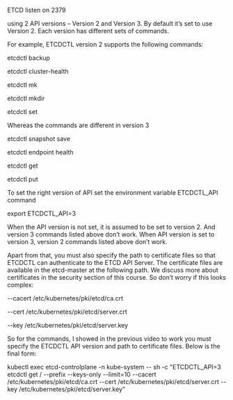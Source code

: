 ETCD listen on 2379

using 2 API versions – Version 2 and Version 3.  By default it’s set to use Version 2. Each version has different sets of commands.

For example, ETCDCTL version 2 supports the following commands:

etcdctl backup

etcdctl cluster-health

etcdctl mk

etcdctl mkdir

etcdctl set

Whereas the commands are different in version 3

etcdctl snapshot save

etcdctl endpoint health

etcdctl get

etcdctl put

To set the right version of API set the environment variable ETCDCTL_API command

export ETCDCTL_API=3

When the API version is not set, it is assumed to be set to version 2. And version 3 commands listed above don’t work. When API version is set to version 3, version 2 commands listed above don’t work.

Apart from that, you must also specify the path to certificate files so that ETCDCTL can authenticate to the ETCD API Server. The certificate files are available in the etcd-master at the following path. We discuss more about certificates in the security section of this course. So don’t worry if this looks complex:

--cacert /etc/kubernetes/pki/etcd/ca.crt

--cert /etc/kubernetes/pki/etcd/server.crt

--key /etc/kubernetes/pki/etcd/server.key

So for the commands, I showed in the previous video to work you must specify the ETCDCTL API version and path to certificate files. Below is the final form:

kubectl exec etcd-controlplane -n kube-system -- sh -c "ETCDCTL_API=3 etcdctl get / --prefix --keys-only --limit=10 --cacert /etc/kubernetes/pki/etcd/ca.crt --cert /etc/kubernetes/pki/etcd/server.crt --key /etc/kubernetes/pki/etcd/server.key"
